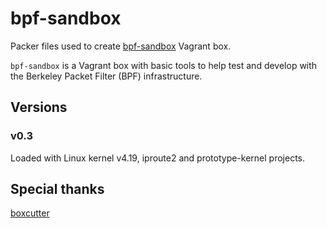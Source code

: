 # bpf-sandbox
Packer files used to create [bpf-sandbox](https://app.vagrantup.com/mscastanho/boxes/bpf-sandbox) Vagrant box.

`bpf-sandbox` is a Vagrant box with basic tools to help test and develop with the Berkeley Packet Filter (BPF) infrastructure.

## Versions

### **v0.3**
Loaded with Linux kernel v4.19, iproute2 and prototype-kernel projects.

## Special thanks
[boxcutter](https://github.com/boxcutter)